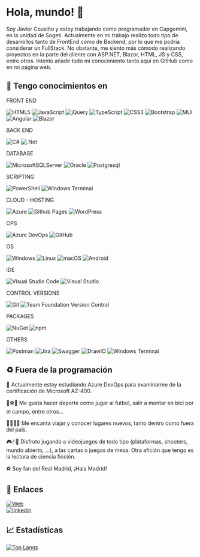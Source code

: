 
# Hola, mundo! 👋 


Soy Javier Cousiño y estoy trabajando como programador en Capgemini, en la unidad de Sogeti. Actualmente en mi trabajo realizo todo tipo de desarrollos tanto de FrontEnd como de Backend, por lo que me podría considerar un FullStack. No obstante, me siento más cómodo realizando proyectos en la parte del cliente con ASP.NET, Blazor, HTML, JS y CSS, entre otros. Intento añadir todo mi conocimiento tanto aquí en GitHub como en mi página web.


## 🧠 Tengo conocimientos en   
 

FRONT END

![HTML5](https://img.shields.io/badge/html5-%23E34F26.svg?style=for-the-badge&logo=html5&logoColor=white) ![JavaScript](https://img.shields.io/badge/javascript-%23323330.svg?style=for-the-badge&logo=javascript&logoColor=%23F7DF1E) ![jQuery](https://img.shields.io/badge/jquery-%230769AD.svg?style=for-the-badge&logo=jquery&logoColor=white) ![TypeScript](https://img.shields.io/badge/typescript-%23007ACC.svg?style=for-the-badge&logo=typescript&logoColor=white)  ![CSS3](https://img.shields.io/badge/css3-%231572B6.svg?style=for-the-badge&logo=css3&logoColor=white) ![Bootstrap](https://img.shields.io/badge/bootstrap-%238511FA.svg?style=for-the-badge&logo=bootstrap&logoColor=white)    ![MUI](https://img.shields.io/badge/MUI-%230081CB.svg?style=for-the-badge&logo=mui&logoColor=white)  ![Angular](https://img.shields.io/badge/angular-%23DD0031.svg?style=for-the-badge&logo=angular&logoColor=white)  ![Blazor](https://img.shields.io/badge/blazor-%235C2D91.svg?style=for-the-badge&logo=blazor&logoColor=white) 


BACK END

![C#](https://img.shields.io/badge/c%23-%23239120.svg?style=for-the-badge&logo=c-sharp&logoColor=white)  ![.Net](https://img.shields.io/badge/.NET-5C2D91?style=for-the-badge&logo=.net&logoColor=white)

DATABASE

![MicrosoftSQLServer](https://img.shields.io/badge/Microsoft%20SQL%20Server-CC2927?style=for-the-badge&logo=microsoft%20sql%20server&logoColor=white) ![Oracle](https://img.shields.io/badge/Oracle-F80000?style=for-the-badge&logo=oracle&logoColor=white)  ![Postgresql](https://img.shields.io/badge/postgres-%23316192.svg?style=for-the-badge&logo=postgresql&logoColor=white) 

SCRIPTING

![PowerShell](https://img.shields.io/badge/PowerShell-%235391FE.svg?style=for-the-badge&logo=powershell&logoColor=white)  ![Windows Terminal](https://img.shields.io/badge/Windows%20Terminal-%234D4D4D.svg?style=for-the-badge&logo=windows-terminal&logoColor=white)

CLOUD - HOSTING

![Azure](https://img.shields.io/badge/azure-%230072C6.svg?style=for-the-badge&logo=microsoftazure&logoColor=white) ![Github Pages](https://img.shields.io/badge/github%20pages-121013?style=for-the-badge&logo=github&logoColor=white)  ![WordPress](https://img.shields.io/badge/WordPress-%23117AC9.svg?style=for-the-badge&logo=WordPress&logoColor=white)

OPS

![Azure DevOps](https://img.shields.io/badge/AZURE%20DEVOPS-0078d7?style=for-the-badge&logo=AZURE%20DEVOPS&logoColor=white)  ![GitHub](https://img.shields.io/badge/github-%23121011.svg?style=for-the-badge&logo=github&logoColor=white) 

OS

![Windows](https://img.shields.io/badge/Windows-0078D6?style=for-the-badge&logo=windows&logoColor=white)  ![Linux](https://img.shields.io/badge/Linux-FCC624?style=for-the-badge&logo=linux&logoColor=black) ![macOS](https://img.shields.io/badge/mac%20os-000000?style=for-the-badge&logo=macos&logoColor=F0F0F0)  ![Android](https://img.shields.io/badge/Android-3DDC84?style=for-the-badge&logo=android&logoColor=white)

IDE

![Visual Studio Code](https://img.shields.io/badge/Visual%20Studio%20Code-0078d7.svg?style=for-the-badge&logo=visual-studio-code&logoColor=white) ![Visual Studio](https://img.shields.io/badge/Visual%20Studio-5C2D91.svg?style=for-the-badge&logo=visual-studio&logoColor=white) 

CONTROL VERSIONS 

![Git](https://img.shields.io/badge/git-%23F05033.svg?style=for-the-badge&logo=git&logoColor=white) ![Team Foundation Version Control](https://img.shields.io/badge/Team%20Foundation%20Version%20Control-0078d7?style=for-the-badge&logo=AZURE%20DEVOPS&logoColor=white)

PACKAGES

![NuGet](https://img.shields.io/badge/NuGet-%23004880.svg?style=for-the-badge&logo=NuGet&logoColor=white) ![npm](https://img.shields.io/badge/npm-%23CB3837.svg?style=for-the-badge&logo=npm&logoColor=white) 

OTHERS

![Postman](https://img.shields.io/badge/Postman-FF6C37?style=for-the-badge&logo=postman&logoColor=white)   ![Jira](https://img.shields.io/badge/jira-%230A0FFF.svg?style=for-the-badge&logo=jira&logoColor=white)  ![Swagger](https://img.shields.io/badge/-Swagger-%23Clojure?style=for-the-badge&logo=swagger&logoColor=white)   ![DrawIO](https://img.shields.io/badge/-DrawIO-F08705?style=for-the-badge&logo=diagramsdotnet&logoColor=white) ![Windows Terminal](https://img.shields.io/badge/-Windows%20Terminal-121013?style=for-the-badge&logo=windows-terminal&logoColor=white)


## :recycle: Fuera de la programación

:memo: Actualmente estoy estudiando Azure DevOps para examinarme de la certificación de Microsoft AZ-400. 

:bicyclist::soccer::bowling:  Me gusta hacer deporte como jugar al futbol, salir a montar en bici por el campo, entre otros...

:evergreen_tree::palm_tree::city_sunrise::sunrise_over_mountains:  Me encanta viajar y conocer lugares nuevos, tanto dentro como fuera del país.

:video_game::black_joker::game_die: Disfruto jugando a videojuegos de todo tipo (plataformas, shooters, mundo abierto, ...), a las cartas o juegos de mesa. Otra afición que tengo es la lectura de ciencia ficción.

:soccer:
 Soy fan del Real Madrid, ¡Hala Madrid!





## 🔗 Enlaces
[![Web](https://img.shields.io/badge/c0us1.net-000?style=for-the-badge&logo=ko-fi&logoColor=white)](https://c0us1.net/) <br />
[![linkedin](https://img.shields.io/badge/linkedin-0A66C2?style=for-the-badge&logo=linkedin&logoColor=white)](https://www.linkedin.com/in/fco-javier-cousi%C3%B1o/)




## 📈 Estadísticas

[![Top Langs](https://github-readme-stats.vercel.app/api/top-langs/?username=cousigoico&layout=compact&theme=dark)](https://github.com/cousigoico?tab=repositories)

##
